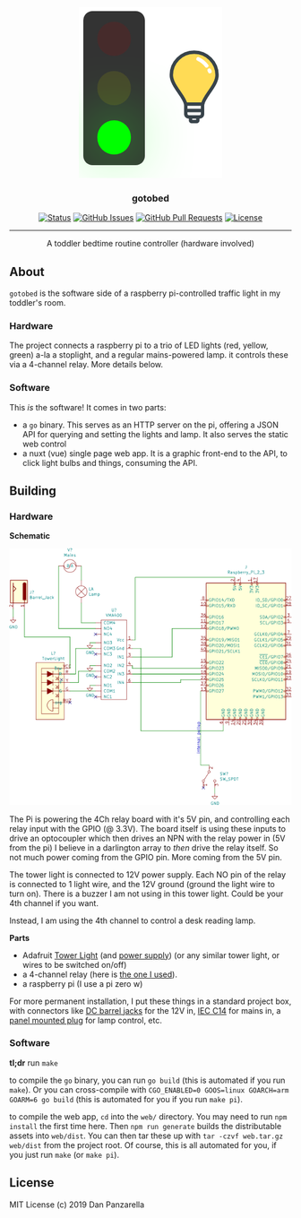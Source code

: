 <div align="center">

![screenshot](screenshot.png)

</div>

<h3 align="center">gotobed</h3>

<div align="center">

  [![Status](https://img.shields.io/badge/status-active-success.svg)]() 
  [![GitHub Issues](https://img.shields.io/github/issues/pzl/gotobed.svg)](https://github.com/pzl/gotobed/issues)
  [![GitHub Pull Requests](https://img.shields.io/github/issues-pr/pzl/gotobed.svg)](https://github.com/pzl/gotobed/pulls)
  [![License](https://img.shields.io/badge/license-MIT-blue.svg)](/LICENSE)

</div>

---

<p align="center"> A toddler bedtime routine controller (hardware involved)
    <br> 
</p>


## About

`gotobed` is the software side of a raspberry pi-controlled traffic light in my toddler's room.

### Hardware

The project connects a raspberry pi to a trio of LED lights (red, yellow, green) a-la a stoplight, and a regular mains-powered lamp. it controls these via a 4-channel relay. More details below.

### Software

This *is* the software! It comes in two parts:

- a `go` binary. This serves as an HTTP server on the pi, offering a JSON API for querying and setting the lights and lamp. It also serves the static web control
- a nuxt (vue) single page web app. It is a graphic front-end to the API, to click light bulbs and things, consuming the API.

## Building

### Hardware

**Schematic**

![Schematic](schematic.png)

The Pi is powering the 4Ch relay board with it's 5V pin, and controlling each relay input with the GPIO (@ 3.3V). The board itself is using these inputs to drive an optocoupler which then drives an NPN with the relay power in (5V from the pi) I believe in a darlington array to _then_ drive the relay itself. So not much power coming from the GPIO pin. More coming from the 5V pin.

The tower light is connected to 12V power supply. Each NO pin of the relay is connected to 1 light wire, and the 12V ground (ground the light wire to turn on). There is a buzzer I am not using in this tower light. Could be your 4th channel if you want.

Instead, I am using the 4th channel to control a desk reading lamp. 

**Parts**

- Adafruit [Tower Light](https://www.adafruit.com/product/2993) (and [power supply](https://www.adafruit.com/product/352)) (or any similar tower light, or wires to be switched on/off)
- a 4-channel relay (here is [the one I used](https://www.microcenter.com/product/476352/4-channel-relay-module)).
- a raspberry pi (I use a pi zero w)

For more permanent installation, I put these things in a standard project box, with connectors like [DC barrel jacks](https://www.amazon.com/dp/B073LF3FQK) for the 12V in, [IEC C14](https://www.amazon.com/s?k=c14+mount&ref=nb_sb_noss_2) for mains in, a [panel mounted plug](https://www.amazon.com/s?k=us+plug+panel+mount&ref=nb_sb_noss_2) for lamp control, etc.

### Software

**tl;dr** run `make`

to compile the `go` binary, you can run `go build` (this is automated if you run `make`). Or you can cross-compile with `CGO_ENABLED=0 GOOS=linux GOARCH=arm GOARM=6 go build` (this is automated for you if you run `make pi`).

to compile the web app, `cd` into the `web/` directory. You may need to run `npm install` the first time here. Then `npm run generate` builds the distributable assets into `web/dist`. You can then tar these up with `tar -czvf web.tar.gz web/dist` from the project root. Of course, this is all automated for you, if you just run `make`  (or `make pi`).

## License

MIT License (c) 2019 Dan Panzarella

